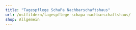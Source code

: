 ```yaml
---
title: "Tagespflege SchaPa Nachbarschaftshaus"
url: /ostfildern/tagespflege-schapa-nachbarschaftshaus/
shop: Allgemein
---
```

